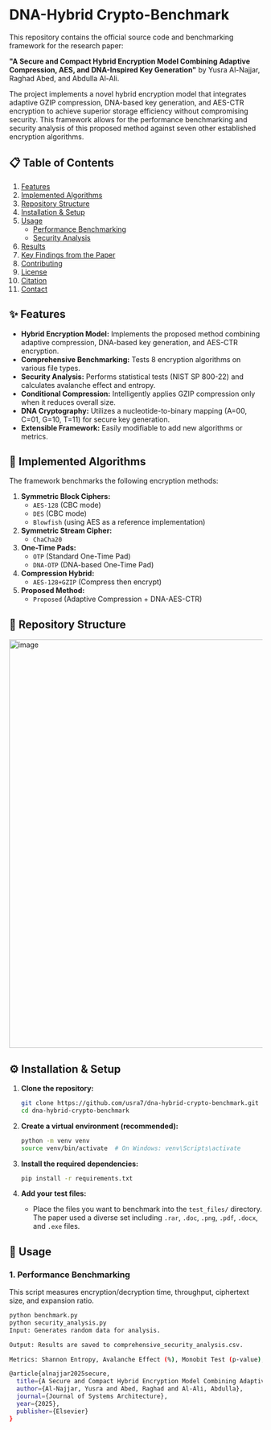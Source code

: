 # DNA-Hybrid Crypto-Benchmark

This repository contains the official source code and benchmarking framework for the research paper:

**"A Secure and Compact Hybrid Encryption Model Combining Adaptive Compression, AES, and DNA-Inspired Key Generation"** by Yusra Al-Najjar, Raghad Abed, and Abdulla Al-Ali.

The project implements a novel hybrid encryption model that integrates adaptive GZIP compression, DNA-based key generation, and AES-CTR encryption to achieve superior storage efficiency without compromising security. This framework allows for the performance benchmarking and security analysis of this proposed method against seven other established encryption algorithms.

## 📋 Table of Contents

1.  [Features](#-features)
2.  [Implemented Algorithms](#-implemented-algorithms)
3.  [Repository Structure](#-repository-structure)
4.  [Installation & Setup](#-installation--setup)
5.  [Usage](#-usage)
    *   [Performance Benchmarking](#1-performance-benchmarking)
    *   [Security Analysis](#2-security-analysis)
6.  [Results](#-results)
7.  [Key Findings from the Paper](#-key-findings-from-the-paper)
8.  [Contributing](#-contributing)
9.  [License](#-license)
10. [Citation](#-citation)
11. [Contact](#-contact)

## ✨ Features

*   **Hybrid Encryption Model:** Implements the proposed method combining adaptive compression, DNA-based key generation, and AES-CTR encryption.
*   **Comprehensive Benchmarking:** Tests 8 encryption algorithms on various file types.
*   **Security Analysis:** Performs statistical tests (NIST SP 800-22) and calculates avalanche effect and entropy.
*   **Conditional Compression:** Intelligently applies GZIP compression only when it reduces overall size.
*   **DNA Cryptography:** Utilizes a nucleotide-to-binary mapping (A=00, C=01, G=10, T=11) for secure key generation.
*   **Extensible Framework:** Easily modifiable to add new algorithms or metrics.

## 🔢 Implemented Algorithms

The framework benchmarks the following encryption methods:

1.  **Symmetric Block Ciphers:**
    *   `AES-128` (CBC mode)
    *   `DES` (CBC mode)
    *   `Blowfish` (using AES as a reference implementation)
2.  **Symmetric Stream Cipher:**
    *   `ChaCha20`
3.  **One-Time Pads:**
    *   `OTP` (Standard One-Time Pad)
    *   `DNA-OTP` (DNA-based One-Time Pad)
4.  **Compression Hybrid:**
    *   `AES-128+GZIP` (Compress then encrypt)
5.  **Proposed Method:**
    *   `Proposed` (Adaptive Compression + DNA-AES-CTR)

## 📁 Repository Structure

<img width="696" height="812" alt="image" src="https://github.com/user-attachments/assets/90e28482-56fb-4be6-89c0-5e848071b42f" />



## ⚙️ Installation & Setup

1.  **Clone the repository:**
    ```bash
    git clone https://github.com/usra7/dna-hybrid-crypto-benchmark.git
    cd dna-hybrid-crypto-benchmark
    ```

2.  **Create a virtual environment (recommended):**
    ```bash
    python -m venv venv
    source venv/bin/activate  # On Windows: venv\Scripts\activate
    ```

3.  **Install the required dependencies:**
    ```bash
    pip install -r requirements.txt
    ```

4.  **Add your test files:**
    *   Place the files you want to benchmark into the `test_files/` directory. The paper used a diverse set including `.rar`, `.doc`, `.png`, `.pdf`, `.docx`, and `.exe` files.

## 🚀 Usage

### 1. Performance Benchmarking

This script measures encryption/decryption time, throughput, ciphertext size, and expansion ratio.

```bash
python benchmark.py
python security_analysis.py
Input: Generates random data for analysis.

Output: Results are saved to comprehensive_security_analysis.csv.

Metrics: Shannon Entropy, Avalanche Effect (%), Monobit Test (p-value), Byte Distribution Test (p-value), Runs Test (p-value).

@article{alnajjar2025secure,
  title={A Secure and Compact Hybrid Encryption Model Combining Adaptive Compression, AES, and DNA-Inspired Key Generation},
  author={Al-Najjar, Yusra and Abed, Raghad and Al-Ali, Abdulla},
  journal={Journal of Systems Architecture},
  year={2025},
  publisher={Elsevier}
}
